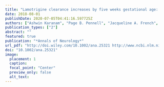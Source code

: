 ```yaml
---
title: "Lamotrigine clearance increases by five weeks gestational age: Relationship to estradiol concentrations and gestational age"
date: 2018-08-01
publishDate: 2020-07-05T04:41:16.597725Z
authors: ["Ashwin Karanam", "Page B. Pennell", "Jacqueline A. French", "Cynthia L. Harden", "Stephanie Allien", "Connie Lau", "Sarah Barnard", "Samuel P. Callisto", "Angela K. Birnbaum"]
publication_types: ["2"]
abstract: ""
featured: true
publication: "*Annals of Neurology*"
url_pdf: "http://doi.wiley.com/10.1002/ana.25321 http://www.ncbi.nlm.nih.gov/pubmed/30168175"
doi: "10.1002/ana.25321"
image:
  placement: 1
  caption:
  focal_point: "Center"
  preview_only: false
  alt_text:
---
```


